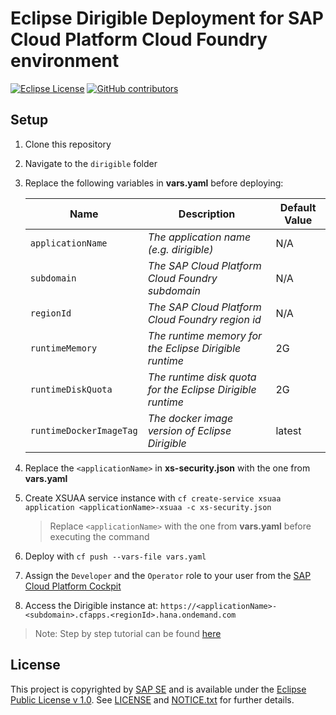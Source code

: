 # Eclipse Dirigible Deployment for SAP Cloud Platform Cloud Foundry environment

[![Eclipse License](http://img.shields.io/badge/license-Eclipse-brightgreen.svg)](LICENSE)
[![GitHub contributors](https://img.shields.io/github/contributors/dirigiblelabs/deployment-sap-cloud-foundry.svg)](https://github.com/dirigiblelabs/deployment-sap-cloud-foundry/graphs/contributors)

## Setup
1. Clone this repository
1. Navigate to the ``dirigible`` folder
1. Replace the following variables in **vars.yaml** before deploying:

    |           Name           |     Description                                                | Default Value |
    |--------------------------|----------------------------------------------------------------|---------------|
    | ``applicationName``      | *The application name (e.g. dirigible)*                        | N/A           |
    | ``subdomain``            | *The SAP Cloud Platform Cloud Foundry subdomain*               | N/A           |
    | ``regionId``             | *The SAP Cloud Platform Cloud Foundry region id*               | N/A           |
    | ``runtimeMemory``        | *The runtime memory for the Eclipse Dirigible runtime*         | 2G            |
    | ``runtimeDiskQuota``     | *The runtime disk quota for the Eclipse Dirigible runtime*     | 2G            |
    | ``runtimeDockerImageTag``| *The docker image version of Eclipse Dirigible*                | latest        |

1. Replace the ``<applicationName>`` in **xs-security.json** with the one from **vars.yaml**
1. Create XSUAA service instance with ``cf create-service xsuaa application <applicationName>-xsuaa -c xs-security.json``
    > Replace ``<applicationName>`` with the one from **vars.yaml** before executing the command
1. Deploy with ``cf push --vars-file vars.yaml``
1. Assign the ``Developer`` and the ``Operator`` role to your user from the [SAP Cloud Platform Cockpit](https://account.hana.ondemand.com/)
1. Access the Dirigible instance at: ``https://<applicationName>-<subdomain>.cfapps.<regionId>.hana.ondemand.com``

> Note: Step by step tutorial can be found [here](https://blogs.sap.com/2020/03/15/how-to-deploy-eclipse-dirigible-in-the-sap-cloud-platform-cloud-foundry-environment/)
## License

This project is copyrighted by [SAP SE](http://www.sap.com/) and is available under the [Eclipse Public License v 1.0](https://www.eclipse.org/legal/epl-v10.html). See [LICENSE](LICENSE) and [NOTICE.txt](NOTICE.txt) for further details.
